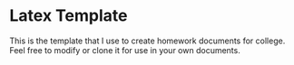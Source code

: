 # Latex Template

This is the template that I use to create homework documents for college. Feel free to modify or clone it for use in your own documents.
